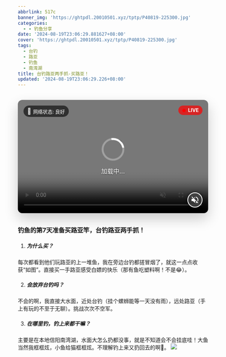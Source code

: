 ```yaml
---
abbrlink: 517c
banner_img: 'https://ghtpdl.20010501.xyz/tptp/P40819-225300.jpg'
categories:
  - - 钓鱼分享
date: '2024-08-19T23:06:29.881627+08:00'
cover: 'https://ghtpdl.20010501.xyz/tptp/P40819-225300.jpg'
tags:
  - 台钓
  - 路亚
  - 钓鱼
  - 南湾湖
title: 台钓路亚两手抓-买路亚！
updated: '2024-08-19T23:06:29.226+08:00'
---
```


<figure class="live-photo muted">
  <video 
    class="live-photo-video" 
    poster="https://cftcr2.20010501.xyz/PicHoro/P20250815-192854.webp" 
    loop 
    muted 
    playsinline
    preload="metadata"
  >
    <!-- 添加多种格式支持 -->
    <source src="https://cftcr2.20010501.xyz/PicHoro/P20250815-192854-1.mp4" type="video/mp4">
    <source src="https://cftcr2.20010501.xyz/PicHoro/P20250815-192854-1.webm" type="video/webm">
    <img src="https://cftcr2.20010501.xyz/PicHoro/P20250815-192854.webp" alt="Live photo">
  </video>
  
  <!-- 动态Live标识 -->
  <div class="live-badge">
    <div class="live-pulse"></div>
    <span>LIVE</span>
  </div>
  
  <!-- 增强可见性的声音控制按钮 -->
  <button class="sound-control">
    <svg class="sound-icon sound-on" viewBox="0 0 24 24">
      <path fill="white" d="M14,3.23V5.29C16.89,6.15 19,8.83 19,12C19,15.17 16.89,17.84 14,18.7V20.77C18,19.86 21,16.28 21,12C21,7.72 18,4.14 14,3.23M16.5,12C16.5,10.23 15.5,8.71 14,7.97V16C15.5,15.29 16.5,13.76 16.5,12M3,9V15H7L12,20V4L7,9H3Z"/>
    </svg>
    <svg class="sound-icon sound-off" viewBox="0 0 24 24">
      <path fill="white" d="M12,4L9.91,6.09L12,8.18M4.27,3L3,4.27L7.73,9H3V15H7L12,20V13.27L16.25,17.53C15.58,18.04 14.83,18.46 14,18.7V20.77C15.38,20.45 16.63,19.82 17.68,18.96L19.73,21L21,19.73L12,10.73M19,12C19,12.94 18.8,13.82 18.46,14.64L19.97,16.15C20.62,14.91 21,13.5 21,12C21,7.72 18,4.14 14,3.23V5.29C16.89,6.15 19,8.83 19,12Z"/>
    </svg>
    <div class="sound-icon-backdrop"></div>
  </button>
  
  <div class="live-photo-overlay">
    <div class="live-photo-caption">日落时分的城市天际线</div>
    <div class="live-photo-date">2025年8月15日 19:28:54</div>
  </div>
  
  <!-- 加载指示器 -->
  <div class="loading-indicator">
    <div class="loading-spinner"></div>
    <div class="loading-text">加载中...</div>
  </div>
  
  <!-- 网络状态指示器 -->
  <div class="network-status">
    <span class="network-icon">📶</span>
    <span class="network-text">网络状态: 良好</span>
  </div>
</figure>

<style>
.live-photo {
  position: relative;
  margin: 2rem 0;
  border-radius: 12px;
  overflow: hidden;
  box-shadow: 0 15px 35px rgba(0, 0, 0, 0.2);
  transition: transform 0.3s ease;
  max-width: 800px;
  margin-left: auto;
  margin-right: auto;
  background: #f0f0f0;
}

.live-photo:hover {
  transform: translateY(-5px);
}

.live-photo-video {
  width: 100%;
  height: auto;
  display: block;
  cursor: pointer;
  min-height: 300px;
  object-fit: cover;
}

/* 动态Live标识样式 */
.live-badge {
  position: absolute;
  top: 15px;
  right: 15px;
  background: rgba(255, 0, 0, 0.7);
  color: white;
  font-size: 0.8rem;
  font-weight: bold;
  padding: 5px 10px;
  border-radius: 20px;
  z-index: 10;
  display: flex;
  align-items: center;
  gap: 6px;
  backdrop-filter: blur(2px);
}

.live-pulse {
  width: 10px;
  height: 10px;
  background: #ff0000;
  border-radius: 50%;
  animation: pulse 1.5s infinite;
}

@keyframes pulse {
  0% {
    transform: scale(0.8);
    box-shadow: 0 0 0 0 rgba(255, 0, 0, 0.7);
  }
  70% {
    transform: scale(1);
    box-shadow: 0 0 0 8px rgba(255, 0, 0, 0);
  }
  100% {
    transform: scale(0.8);
    box-shadow: 0 0 0 0 rgba(255, 0, 0, 0);
  }
}

/* 声音控制按钮 - 增强可见性 */
.sound-control {
  position: absolute;
  bottom: 15px;
  right: 15px;
  background: rgba(0, 0, 0, 0.6);
  border: 2px solid white;
  border-radius: 50%;
  width: 40px;
  height: 40px;
  display: flex;
  align-items: center;
  justify-content: center;
  cursor: pointer;
  z-index: 10;
  transition: all 0.3s;
  box-shadow: 0 0 10px rgba(0, 0, 0, 0.5);
}

.sound-control:hover {
  background: rgba(0, 0, 0, 0.8);
  transform: scale(1.1);
}

.sound-icon {
  width: 24px;
  height: 24px;
  position: relative;
  z-index: 2;
}

.sound-icon-backdrop {
  position: absolute;
  width: 100%;
  height: 100%;
  border-radius: 50%;
  background: rgba(255, 255, 255, 0.2);
  z-index: 1;
}

.sound-on {
  display: none;
}

.live-photo.muted .sound-off {
  display: block;
}

.live-photo:not(.muted) .sound-off {
  display: none;
}

.live-photo:not(.muted) .sound-on {
  display: block;
}

.live-photo-overlay {
  position: absolute;
  bottom: 0;
  left: 0;
  right: 0;
  background: linear-gradient(to top, rgba(0,0,0,0.7), transparent);
  padding: 20px;
  color: white;
  opacity: 0;
  transition: opacity 0.3s ease;
  z-index: 2;
}

.live-photo:hover .live-photo-overlay {
  opacity: 1;
}

.live-photo-caption {
  font-size: 1.1rem;
  font-weight: 500;
  margin-bottom: 5px;
  text-shadow: 0 1px 3px rgba(0, 0, 0, 0.7);
}

.live-photo-date {
  font-size: 0.9rem;
  opacity: 0.8;
  text-shadow: 0 1px 3px rgba(0, 0, 0, 0.7);
}

/* 加载指示器 */
.loading-indicator {
  position: absolute;
  top: 0;
  left: 0;
  right: 0;
  bottom: 0;
  background: rgba(0, 0, 0, 0.5);
  display: flex;
  flex-direction: column;
  align-items: center;
  justify-content: center;
  z-index: 5;
  opacity: 1;
  transition: opacity 0.3s ease;
}

.loading-indicator.hidden {
  opacity: 0;
  pointer-events: none;
}

.loading-spinner {
  width: 50px;
  height: 50px;
  border: 5px solid rgba(255, 255, 255, 0.3);
  border-radius: 50%;
  border-top-color: white;
  animation: spin 1s linear infinite;
  margin-bottom: 15px;
}

.loading-text {
  color: white;
  font-size: 1rem;
  font-weight: 500;
  text-shadow: 0 1px 3px rgba(0, 0, 0, 0.7);
}

@keyframes spin {
  to { transform: rotate(360deg); }
}

/* 网络状态指示器 */
.network-status {
  position: absolute;
  top: 15px;
  left: 15px;
  background: rgba(0, 0, 0, 0.6);
  color: white;
  padding: 5px 10px;
  border-radius: 20px;
  font-size: 0.8rem;
  z-index: 10;
  display: flex;
  align-items: center;
  gap: 5px;
  backdrop-filter: blur(2px);
}

.network-icon {
  font-size: 1rem;
}

.network-status.poor .network-icon {
  color: #ff4d4d;
}

.network-status.moderate .network-icon {
  color: #ffcc00;
}

.network-status.good .network-icon {
  color: #00cc66;
}

/* 质量切换按钮 */
.quality-selector {
  position: absolute;
  bottom: 15px;
  left: 15px;
  background: rgba(0, 0, 0, 0.6);
  color: white;
  padding: 5px 10px;
  border-radius: 20px;
  font-size: 0.8rem;
  z-index: 10;
  cursor: pointer;
  transition: background 0.3s;
}

.quality-selector:hover {
  background: rgba(0, 0, 0, 0.8);
}
</style>

<script>
(function() {
  document.addEventListener('DOMContentLoaded', function() {
    const livePhoto = document.querySelector('.live-photo');
    const video = document.querySelector('.live-photo-video');
    const soundControl = document.querySelector('.sound-control');
    const loadingIndicator = document.querySelector('.loading-indicator');
    const networkStatus = document.querySelector('.network-status');
    
    if (video) {
      // 网络状态检测
      function checkNetworkStatus() {
        if (navigator.connection) {
          const connection = navigator.connection;
          const downlink = connection.downlink; // Mbps
          const type = connection.effectiveType;
          
          if (downlink > 5 || type === '4g') {
            networkStatus.classList.add('good');
            networkStatus.classList.remove('moderate', 'poor');
            networkStatus.querySelector('.network-text').textContent = '网络状态: 良好';
          } else if (downlink > 1 || type === '3g') {
            networkStatus.classList.add('moderate');
            networkStatus.classList.remove('good', 'poor');
            networkStatus.querySelector('.network-text').textContent = '网络状态: 中等';
          } else {
            networkStatus.classList.add('poor');
            networkStatus.classList.remove('good', 'moderate');
            networkStatus.querySelector('.network-text').textContent = '网络状态: 较差';
          }
        } else {
          networkStatus.querySelector('.network-text').textContent = '网络状态: 未知';
        }
      }
      
      // 初始化网络状态
      checkNetworkStatus();
      
      // 监听网络变化
      if (navigator.connection) {
        navigator.connection.addEventListener('change', checkNetworkStatus);
      }
      
      // 智能加载策略
      const loadVideo = () => {
        if (video.readyState < 2) { // 0 = HAVE_NOTHING, 1 = HAVE_METADATA
          // 根据网络状态调整加载策略
          if (networkStatus.classList.contains('poor')) {
            // 慢速网络：只加载元数据
            video.preload = "metadata";
            loadingIndicator.querySelector('.loading-text').textContent = "网络较差，加载中...";
          } else {
            // 正常网络：加载完整视频
            video.preload = "auto";
            loadingIndicator.querySelector('.loading-text').textContent = "加载中...";
          }
          
          video.load();
        }
      };
      
      // 页面加载后开始加载视频
      setTimeout(loadVideo, 300);
      
      // 视频加载事件处理
      video.addEventListener('loadeddata', function() {
        loadingIndicator.classList.add('hidden');
        
        // 尝试自动播放（静音模式）
        this.play().catch(e => {
          console.log("自动播放失败:", e);
        });
      });
      
      video.addEventListener('progress', function() {
        // 显示缓冲进度
        if (this.buffered.length > 0) {
          const bufferedEnd = this.buffered.end(this.buffered.length - 1);
          const percent = (bufferedEnd / this.duration) * 100;
          loadingIndicator.querySelector('.loading-text').textContent = 
            `加载中... ${Math.min(100, Math.round(percent))}%`;
        }
      });
      
      // 处理加载错误
      video.addEventListener('error', function() {
        loadingIndicator.querySelector('.loading-text').textContent = "加载失败，请刷新页面";
      });
      
      // 悬停播放功能
      video.addEventListener('mouseenter', function() {
        // 检查缓冲状态
        if (this.readyState < 3) { // 3 = HAVE_FUTURE_DATA
          loadingIndicator.classList.remove('hidden');
          loadingIndicator.querySelector('.loading-text').textContent = "准备播放...";
        }
        
        this.play().catch(e => {
          console.log("悬停播放失败:", e);
        });
      });
      
      video.addEventListener('mouseleave', function() {
        this.pause();
        this.currentTime = 0;
      });
      
      // 声音控制功能
      soundControl.addEventListener('click', function() {
        video.muted = !video.muted;
        livePhoto.classList.toggle('muted', video.muted);
      });
      
      // 确保视频在视口内时自动加载
      const observer = new IntersectionObserver((entries) => {
        entries.forEach(entry => {
          if (entry.isIntersecting) {
            loadVideo();
          }
        });
      }, { threshold: 0.1 });
      
      observer.observe(video);
      
      // 页面可见时加载视频
      document.addEventListener('visibilitychange', () => {
        if (document.visibilityState === 'visible') {
          loadVideo();
        }
      });
      
      // 添加重试机制
      video.addEventListener('stalled', function() {
        console.log("视频加载卡顿，尝试重新加载");
        loadingIndicator.classList.remove('hidden');
        loadingIndicator.querySelector('.loading-text').textContent = "网络不稳定，重新加载...";
        this.load();
      });
      
      // 添加缓冲指示
      video.addEventListener('waiting', function() {
        loadingIndicator.classList.remove('hidden');
        loadingIndicator.querySelector('.loading-text').textContent = "缓冲中...";
      });
      
      video.addEventListener('playing', function() {
        loadingIndicator.classList.add('hidden');
      });
    }
  });
})();
</script>


### 钓鱼的第7天准备买路亚竿，台钓路亚两手抓！

1. ##### 为什么买？

每次都看到他们玩路亚的上一堆鱼，我在旁边台钓都搓冒烟了，就这一点点收获“如图”。直接买一手路亚感受白嫖的快乐（那有鱼吃塑料啊！不是😂）。

2. ##### 会放弃台钓吗？

不会的啊，我直接大水面，近处台钓（挂个螺蛳能等一天没有雨），远处路亚（手上有玩的不至于无聊）。挑战次次不空军。

3. ##### 在哪里钓，钓上来都干嘛？

主要是在本地信阳南湾湖，水面大怎么扔都没事，就是不知道会不会挂底哇！大鱼当然我框框炫，小鱼给猫框框炫。不理解钓上来又扔回去的啊🌝。
![](https://ghtpdl.20010501.xyz/tptp/P40819-225300.jpg)
